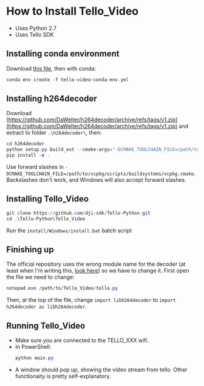 # How to Install Tello_Video
* Uses Python 2.7
* Uses Tello SDK

## Installing conda environment
Download [this file](https://raw.githubusercontent.com/NevGithub0823/CODE/master/my_stuff/projects/djitello/tello-video-conda-env.yml), then with conda:
``` powershell
conda env create -f tello-video-conda-env.yml
```

## Installing h264decoder
Download [https://github.com/DaWelter/h264decoder/archive/refs/tags/v1.zip](https://github.com/DaWelter/h264decoder/archive/refs/tags/v1.zip) and extract to folder `.\h264decoder\`, then:
``` powershell
cd h264decoder
python setup.py build_ext --cmake-args="-DCMAKE_TOOLCHAIN_FILE=/path/to/vcpkg/scripts/buildsystems/vcpkg.cmake"
pip install -e .
```
Use forward slashes in `-DCMAKE_TOOLCHAIN_FILE=/path/to/vcpkg/scripts/buildsystems/vcpkg.cmake`.
Backslashes don't work, and Windows will also accept forward slashes.

## Installing Tello_Video
``` powershell
git clone https://github.com/dji-sdk/Tello-Python.git
cd .\Tello-Python\Tello_Video
```
Run the `install/Windows/install.bat` batch script

## Finishing up
The official repository uses the wrong module name for the decoder (at least when I'm writing this, [look here](https://github.com/dji-sdk/Tello-Python/tree/4d984874d6cf29e0d7cc76283b339b147c4a9095/Tello_Video)) so we have to change it.
First open the file we need to change:
``` powershell
notepad.exe /path/to/Tello_Video/tello.py
```
Then, at the top of the file, change `import libh264decoder` to `import h264decoder as libh264decoder`.

## Running Tello_Video
* Make sure you are connected to the TELLO_XXX wifi.
* In PowerShell:
	``` powershell
	python main.py
	```
* A window should pop up, showing the video stream from tello. Other functionaity is pretty self-explanatory.